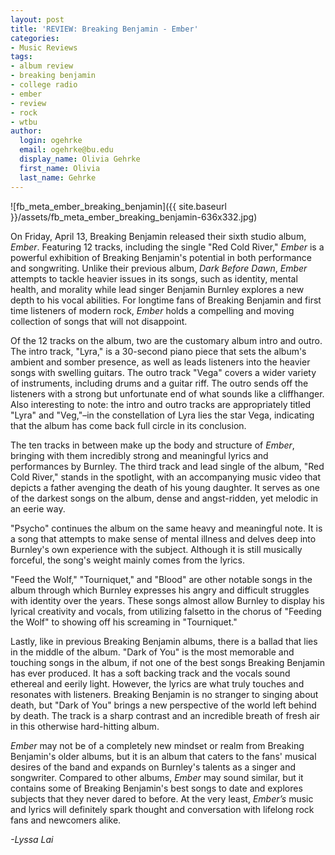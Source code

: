 ```yaml
---
layout: post
title: 'REVIEW: Breaking Benjamin - Ember'
categories:
- Music Reviews
tags:
- album review
- breaking benjamin
- college radio
- ember
- review
- rock
- wtbu
author:
  login: ogehrke
  email: ogehrke@bu.edu
  display_name: Olivia Gehrke
  first_name: Olivia
  last_name: Gehrke
---
```

![fb_meta_ember_breaking_benjamin]({{ site.baseurl }}/assets/fb_meta_ember_breaking_benjamin-636x332.jpg)

On Friday, April 13, Breaking Benjamin released their sixth studio album, _Ember_. Featuring 12 tracks, including the single "Red Cold River," _Ember_ is a powerful exhibition of Breaking Benjamin's potential in both performance and songwriting. Unlike their previous album, _Dark Before Dawn_, _Ember_ attempts to tackle heavier issues in its songs, such as identity, mental health, and morality while lead singer Benjamin Burnley explores a new depth to his vocal abilities. For longtime fans of Breaking Benjamin and first time listeners of modern rock, _Ember_ holds a compelling and moving collection of songs that will not disappoint.

Of the 12 tracks on the album, two are the customary album intro and outro. The intro track, "Lyra," is a 30-second piano piece that sets the album's ambient and somber presence, as well as leads listeners into the heavier songs with swelling guitars. The outro track "Vega" covers a wider variety of instruments, including drums and a guitar riff. The outro sends off the listeners with a strong but unfortunate end of what sounds like a cliffhanger. Also interesting to note: the intro and outro tracks are appropriately titled "Lyra" and "Veg,"–in the constellation of Lyra lies the star Vega, indicating that the album has come back full circle in its conclusion.

The ten tracks in between make up the body and structure of _Ember_, bringing with them incredibly strong and meaningful lyrics and performances by Burnley. The third track and lead single of the album, "Red Cold River," stands in the spotlight, with an accompanying music video that depicts a father avenging the death of his young daughter. It serves as one of the darkest songs on the album, dense and angst-ridden, yet melodic in an eerie way.

"Psycho" continues the album on the same heavy and meaningful note. It is a song that attempts to make sense of mental illness and delves deep into Burnley's own experience with the subject. Although it is still musically forceful, the song's weight mainly comes from the lyrics.

"Feed the Wolf," "Tourniquet," and "Blood" are other notable songs in the album through which Burnley expresses his angry and difficult struggles with identity over the years. These songs almost allow Burnley to display his lyrical creativity and vocals, from utilizing falsetto in the chorus of "Feeding the Wolf" to showing off his screaming in "Tourniquet."

Lastly, like in previous Breaking Benjamin albums, there is a ballad that lies in the middle of the album. "Dark of You" is the most memorable and touching songs in the album, if not one of the best songs Breaking Benjamin has ever produced. It has a soft backing track and the vocals sound ethereal and eerily light. However, the lyrics are what truly touches and resonates with listeners. Breaking Benjamin is no stranger to singing about death, but "Dark of You" brings a new perspective of the world left behind by death. The track is a sharp contrast and an incredible breath of fresh air in this otherwise hard-hitting album.

_Ember_ may not be of a completely new mindset or realm from Breaking Benjamin's older albums, but it is an album that caters to the fans' musical desires of the band and expands on Burnley's talents as a singer and songwriter. Compared to other albums, _Ember_ may sound similar, but it contains some of Breaking Benjamin's best songs to date and explores subjects that they never dared to before. At the very least, _Ember’s_ music and lyrics will definitely spark thought and conversation with lifelong rock fans and newcomers alike.

_\-Lyssa Lai_